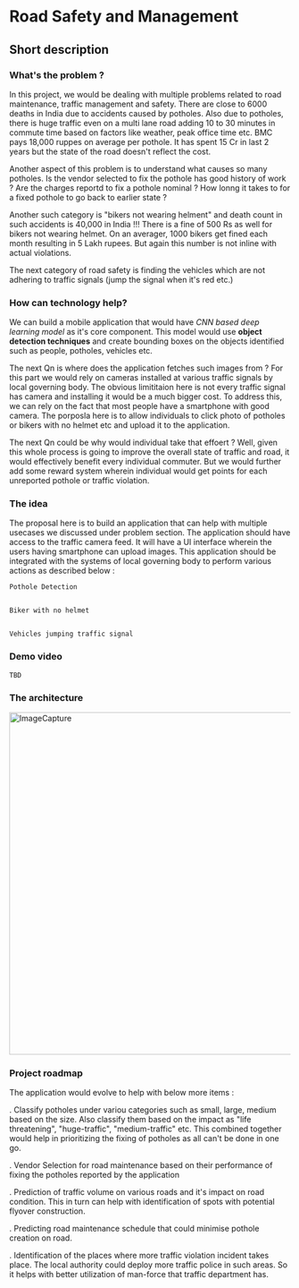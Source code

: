 # Road Safety and Management

## Short description

### What's the problem ?

In this project, we would be dealing with multiple problems related to road maintenance, traffic management and safety. There are close to 6000 deaths in India due to accidents caused by potholes. Also due to potholes, there is huge traffic even on a multi lane road adding 10 to 30 minutes in commute time based on factors like weather, peak office time etc. BMC pays 18,000 ruppes on average per pothole. It has spent 15 Cr in last 2 years but the state of the road doesn't reflect the cost.

Another aspect of this problem is to understand what causes so many potholes. Is the vendor selected to fix the pothole has good history of work ? Are the charges reportd to  fix a pothole nominal ? How lonng it takes to for a fixed pothole to go back to earlier state ?

Another such category is "bikers not wearing helment" and death count in such accidents is 40,000 in India !!! There is a fine of 500 Rs as well for bikers not wearing helmet. On an averager, 1000 bikers get fined each month resulting in 5 Lakh rupees. But again this number is not inline with actual violations.

The next category of road safety is finding the vehicles which are not adhering to traffic signals (jump the signal when it's red etc.)


### How can technology help?

We can build a mobile application that would have <i>CNN based deep learning model</i> as it's core component. This model would use <b>object detection techniques</b> and create bounding boxes on the objects identified such as people, potholes, vehicles etc.

The next Qn is where does the application fetches such images from ? For this part we would rely on cameras installed at various traffic signals by local governing body. The obvious limititaion here is not every traffic signal has camera and installing it would be a much bigger cost.
To address this, we can rely on the fact that most people have a smartphone with good camera. The porposla here is to allow individuals to click photo of potholes or bikers with no helmet etc and upload it to the application.

The next Qn could be why would individual take that effoert ? 
Well, given this whole process is going to improve the overall state of traffic and road, it would effectively benefit every individual commuter. But we would further add some reward system wherein individual would get points for each unreported pothole or traffic violation.


### The idea

The proposal here is to build an application that can help with multiple usecases we discussed under problem section. 
The application should have access to the traffic camera feed. It will have a UI interface wherein the users having smartphone can upload images. This application should be integrated with the systems of local governing body to perform various actions as described below :

    Pothole Detection
    
    
    Biker with no helmet
    
    
    Vehicles jumping traffic signal



### Demo video
    TBD

### The architecture

<img width="612" alt="ImageCapture" src="https://user-images.githubusercontent.com/37891634/195841215-59c8d4e3-833e-447c-a153-632d859c4b9d.png">

### Project roadmap

The application would  evolve to help with below more items :

   . Classify potholes under variou categories such as small, large, medium based on the size. Also classify them based on the impact as "life 
   threatening", "huge-traffic", "medium-traffic" etc. This combined together would help in prioritizing the fixing of potholes as all can't be done in one 
   go.
   
   . Vendor Selection for road maintenance based on their performance of fixing the potholes reported by the application
   
   . Prediction of traffic volume on various roads and it's impact on road condition. This in turn can help with identification of spots with potential   
   flyover construction.
   
   . Predicting road maintenance schedule that could minimise pothole creation on road.
   
   . Identification of the places where more traffic violation incident takes place. The local authority could deploy more traffic police in such areas. So 
   it helps with  better utilization of man-force that traffic department has. 
   
   

